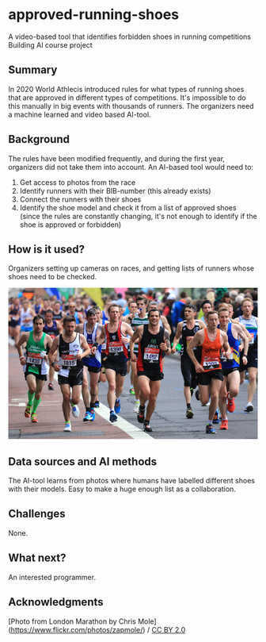 # approved-running-shoes

A video-based tool that identifies forbidden shoes in running competitions
Building AI course project

## Summary

In 2020 World Athlecis introduced rules for what types of running shoes that are approved in different types of competitions. It's impossible to do this manually in big events with thousands of runners. The organizers need a machine learned and video based AI-tool. 

## Background

The rules have been modified frequently, and during the first year, organizers did not take them into account. An AI-based tool would need to:
1) Get access to photos from the race
2) Identify runners with their BIB-number (this already exists)
3) Connect the runners with their shoes
4) Identify the shoe model and check it from a list of approved shoes (since the rules are constantly changing, it's not enough to identify if the shoe is approved or forbidden)

## How is it used?

Organizers setting up cameras on races, and getting lists of runners whose shoes need to be checked.

![Cat](https://github.com/schackstudion/approved-running-shoes/blob/main/LondonMarathon2017.jpg)

## Data sources and AI methods
The AI-tool learns from photos where humans have labelled different shoes with their models. Easy to make a huge enough list as a collaboration.

## Challenges

None.

## What next?

An interested programmer.

## Acknowledgments

[Photo from London Marathon by Chris Mole] (https://www.flickr.com/photos/zapmole/) / [CC BY 2.0](https://creativecommons.org/licenses/by/2.0)
